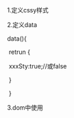 1.定义cssy样式

<style>
    .xxxSty{
		样式值
    }
</style>



2.定义data

  data(){

​		retrun {

​           xxxSty:true;//或false

​     	}

​	}



3.dom中使用

  <div :class="xxxSty"></div>

